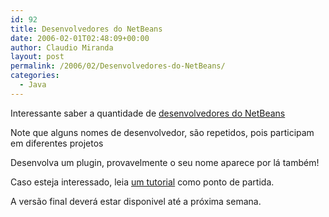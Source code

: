 ```yaml
---
id: 92
title: Desenvolvedores do NetBeans
date: 2006-02-01T02:48:09+00:00
author: Claudio Miranda
layout: post
permalink: /2006/02/Desenvolvedores-do-NetBeans/
categories:
  - Java
---
```

Interessante saber a quantidade de <a target="_blank" href="http://www.netbeans.org/community/teams/dev/">desenvolvedores do NetBeans</a>

Note que alguns nomes de desenvolvedor, s&atilde;o repetidos, pois participam em diferentes projetos

Desenvolva um plugin, provavelmente o seu nome aparece por l&aacute; tamb&eacute;m!

Caso esteja interessado, leia [um tutorial](http://platform.netbeans.org/tutorials/quickstart-nbm.html) como ponto de partida.

A vers&atilde;o final dever&aacute; estar disponivel at&eacute; a pr&oacute;xima semana.